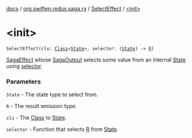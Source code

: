 [docs](../../index.md) / [org.swiften.redux.saga.rx](../index.md) / [SelectEffect](index.md) / [&lt;init&gt;](./-init-.md)

# &lt;init&gt;

`SelectEffect(cls: `[`Class`](http://docs.oracle.com/javase/6/docs/api/java/lang/Class.html)`<`[`State`](index.md#State)`>, selector: (`[`State`](index.md#State)`) -> `[`R`](index.md#R)`)`

[SagaEffect](../../org.swiften.redux.saga.common/-saga-effect/index.md) whose [SagaOutput](../-saga-output/index.md) selects some value from an internal [State](index.md#State) using [selector](selector.md).

### Parameters

`State` - The state type to select from.

`R` - The result emission type.

`cls` - The [Class](http://docs.oracle.com/javase/6/docs/api/java/lang/Class.html) to [State](index.md#State).

`selector` - Function that selects [R](index.md#R) from [State](index.md#State).